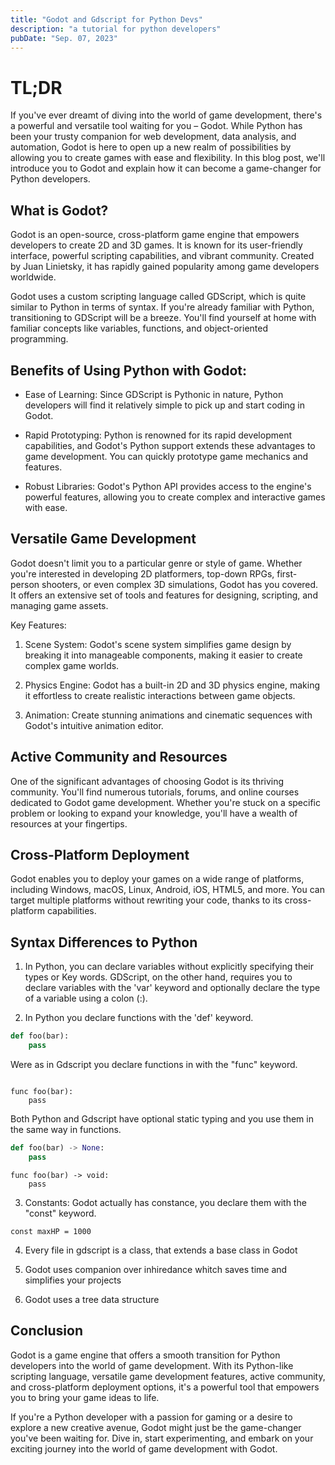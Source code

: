 ```yaml
---
title: "Godot and Gdscript for Python Devs"
description: "a tutorial for python developers"
pubDate: "Sep. 07, 2023"
---
```


# TL;DR 

If you've ever dreamt of diving into the world of game development, there's a powerful and versatile tool waiting for you – Godot. While Python has been your trusty companion for web development, data analysis, and automation, Godot is here to open up a new realm of possibilities by allowing you to create games with ease and flexibility. In this blog post, we'll introduce you to Godot and explain how it can become a game-changer for Python developers.

## What is Godot?
Godot is an open-source, cross-platform game engine that empowers developers to create 2D and 3D games. It is known for its user-friendly interface, powerful scripting capabilities, and vibrant community. Created by Juan Linietsky, it has rapidly gained popularity among game developers worldwide.

Godot uses a custom scripting language called GDScript, which is quite similar to Python in terms of syntax. If you're already familiar with Python, transitioning to GDScript will be a breeze. You'll find yourself at home with familiar concepts like variables, functions, and object-oriented programming.

## Benefits of Using Python with Godot:
* Ease of Learning: Since GDScript is Pythonic in nature, Python developers will find it relatively simple to pick up and start coding in Godot.

* Rapid Prototyping: Python is renowned for its rapid development capabilities, and Godot's Python support extends these advantages to game development. You can quickly prototype game mechanics and features.

* Robust Libraries: Godot's Python API provides access to the engine's powerful features, allowing you to create complex and interactive games with ease.

## Versatile Game Development
Godot doesn't limit you to a particular genre or style of game. Whether you're interested in developing 2D platformers, top-down RPGs, first-person shooters, or even complex 3D simulations, Godot has you covered. It offers an extensive set of tools and features for designing, scripting, and managing game assets.

Key Features:
1. Scene System: Godot's scene system simplifies game design by breaking it into manageable components, making it easier to create complex game worlds.

2. Physics Engine: Godot has a built-in 2D and 3D physics engine, making it effortless to create realistic interactions between game objects.

3. Animation: Create stunning animations and cinematic sequences with Godot's intuitive animation editor.


## Active Community and Resources

One of the significant advantages of choosing Godot is its thriving community. You'll find numerous tutorials, forums, and online courses dedicated to Godot game development. Whether you're stuck on a specific problem or looking to expand your knowledge, you'll have a wealth of resources at your fingertips.

## Cross-Platform Deployment

Godot enables you to deploy your games on a wide range of platforms, including Windows, macOS, Linux, Android, iOS, HTML5, and more. You can target multiple platforms without rewriting your code, thanks to its cross-platform capabilities.

## Syntax Differences to Python

1. In Python, you can declare variables without explicitly specifying their types or Key words. 
GDScript, on the other hand, requires you to declare variables with the 'var' keyword and optionally declare the type of a variable using a colon (:).

2. In Python you declare functions with the 'def' keyword.

```python
def foo(bar):
    pass
```
Were as in Gdscript you declare functions in with the "func" keyword.

```gdscript

func foo(bar):
    pass
```

Both Python and Gdscript have optional static typing and you use them in the same way in functions.

```python
def foo(bar) -> None:
    pass
```
```gdscript
func foo(bar) -> void:
    pass
```

3. Constants: Godot actually has constance, you declare them with the "const" keyword.

```gdscript
const maxHP = 1000
```

4. Every file in gdscript is a class, that extends a base class in Godot

5. Godot uses companion over inhiredance whitch saves time and simplifies your projects

6. Godot uses a tree data structure


## Conclusion

Godot is a game engine that offers a smooth transition for Python developers into the world of game development. With its Python-like scripting language, versatile game development features, active community, and cross-platform deployment options, it's a powerful tool that empowers you to bring your game ideas to life.

If you're a Python developer with a passion for gaming or a desire to explore a new creative avenue, Godot might just be the game-changer you've been waiting for. Dive in, start experimenting, and embark on your exciting journey into the world of game development with Godot.
